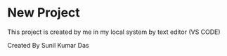 # New Project
This project is created by me in my local system by text editor (VS CODE)

Created By Sunil Kumar Das
